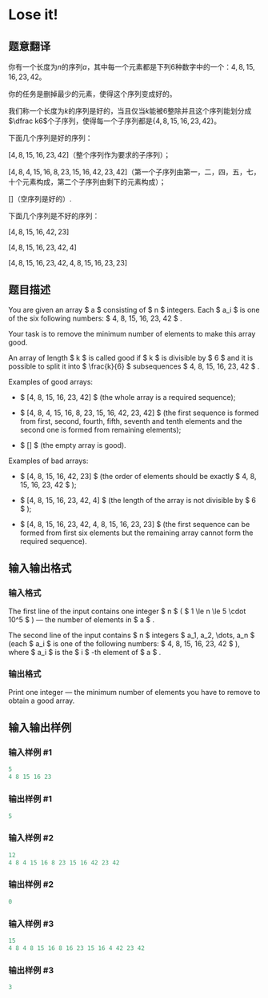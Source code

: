 # Lose it!

## 题意翻译

你有一个长度为$n$的序列$a$，其中每一个元素都是下列6种数字中的一个：$4,8,15,16,23,42$。

你的任务是删掉最少的元素，使得这个序列变成好的。

我们称一个长度为$k$的序列是好的，当且仅当$k$能被$6$整除并且这个序列能划分成$\dfrac k6$个子序列，使得每一个子序列都是$\{4,8,15,16,23,42\}$。

下面几个序列是好的序列：

$[4, 8, 15, 16, 23, 42]$（整个序列作为要求的子序列）；

$[4, 8, 4, 15, 16, 8, 23, 15, 16, 42, 23, 42]$（第一个子序列由第一，二，四，五，七，十个元素构成，第二个子序列由剩下的元素构成）；

$[]$（空序列是好的）.

下面几个序列是不好的序列：

$[4, 8, 15, 16, 42, 23]$

$[4, 8, 15, 16, 23, 42, 4]$

$[4, 8, 15, 16, 23, 42, 4, 8, 15, 16, 23, 23]$

## 题目描述

You are given an array $ a $ consisting of $ n $ integers. Each $ a_i $ is one of the six following numbers: $ 4, 8, 15, 16, 23, 42 $ .

Your task is to remove the minimum number of elements to make this array good.

An array of length $ k $ is called good if $ k $ is divisible by $ 6 $ and it is possible to split it into $ \frac{k}{6} $ subsequences $ 4, 8, 15, 16, 23, 42 $ .

Examples of good arrays:

- $ [4, 8, 15, 16, 23, 42] $ (the whole array is a required sequence);

- $ [4, 8, 4, 15, 16, 8, 23, 15, 16, 42, 23, 42] $ (the first sequence is formed from first, second, fourth, fifth, seventh and tenth elements and the second one is formed from remaining elements);

- $ [] $ (the empty array is good).

Examples of bad arrays:

- $ [4, 8, 15, 16, 42, 23] $ (the order of elements should be exactly $ 4, 8, 15, 16, 23, 42 $ );

- $ [4, 8, 15, 16, 23, 42, 4] $ (the length of the array is not divisible by $ 6 $ );

- $ [4, 8, 15, 16, 23, 42, 4, 8, 15, 16, 23, 23] $ (the first sequence can be formed from first six elements but the remaining array cannot form the required sequence).

## 输入输出格式

### 输入格式

The first line of the input contains one integer $ n $ ( $ 1 \le n \le 5 \cdot 10^5 $ ) — the number of elements in $ a $ .

The second line of the input contains $ n $ integers $ a_1, a_2, \dots, a_n $ (each $ a_i $ is one of the following numbers: $ 4, 8, 15, 16, 23, 42 $ ), where $ a_i $ is the $ i $ -th element of $ a $ .

### 输出格式

Print one integer — the minimum number of elements you have to remove to obtain a good array.

## 输入输出样例

### 输入样例 #1

```cpp
5
4 8 15 16 23

```
### 输出样例 #1

```cpp
5

```
### 输入样例 #2

```cpp
12
4 8 4 15 16 8 23 15 16 42 23 42

```
### 输出样例 #2

```cpp
0

```
### 输入样例 #3

```cpp
15
4 8 4 8 15 16 8 16 23 15 16 4 42 23 42

```
### 输出样例 #3

```cpp
3

```
